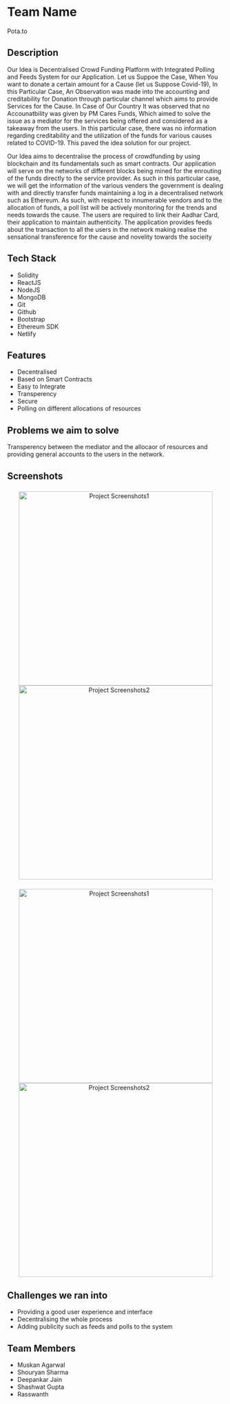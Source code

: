 # Team Name
Pota.to

## Description
Our Idea is Decentralised Crowd Funding Platform with Integrated Polling and Feeds System for our Application. Let us Suppoe the Case, When You want to donate a certain amount for a Cause (let us Suppose Covid-19), In this Particular Case, An Observation was made into the accounting and creditability for Donation through  particular channel which aims to provide Services for the Cause. In Case of Our Country It was observed that no Accounatbility was given by  PM Cares Funds, Which aimed to solve the issue as a mediator for the services being offered and considered as a takeaway from the users. In this particular case, there was no information regarding creditability and the utilization of the funds for various causes related to COVID-19. This paved the idea solution for our project.

Our Idea aims to decentralise the process of crowdfunding by using blockchain and its fundamentals such as smart contracts. Our application will serve on the networks of different blocks being mined for the enrouting of the funds directly to the service provider. As such in this particular case, we will get the information of the various venders the government is dealing with and directly transfer funds maintaining a log in a decentralised network such as Ethereum. As such, with respect to innumerable vendors and to the  allocation of funds, a poll list will be actively monitoring for the trends and needs towards the cause. The users are required to link their Aadhar Card, their application to maintain authenticity. The application provides feeds about the transaction to all the users in the network making realise the sensational transference for the cause and novelity towards the socieity

## Tech Stack
 - Solidity
 - ReactJS
 - NodeJS
 - MongoDB
 - Git
 - Github
 - Bootstrap
 - Ethereum SDK
 - Netlify

## Features
 - Decentralised
 - Based on Smart Contracts
 - Easy to Integrate
 - Transperency
 - Secure
 - Polling on different allocations of resources 

## Problems we aim to solve
Transperency between the mediator and the allocaor of resources and providing general accounts to the users in the network.

## Screenshots
### 
<p align="center">
<img src="https://github.com/shashtag/Ganja/blob/master/assets/1.png" alt="Project Screenshots1" width="450px">
<img src="https://github.com/shashtag/Ganja/blob/master/assets/2.png" alt="Project Screenshots2" width="450px">
</p>

###
<p align="center">
<img src="https://github.com/shashtag/Ganja/blob/master/assets/3.png" alt="Project Screenshots1" width="450px">
<img src="https://github.com/shashtag/Ganja/blob/master/assets/4.png" alt="Project Screenshots2" width="450px">
</p>


### 

## Challenges we ran into
 - Providing a good user experience and interface
 - Decentralising the whole process
 - Adding publicity such as feeds and polls to the system


## Team Members
- Muskan Agarwal
- Shouryan Sharma
- Deepankar Jain
- Shashwat Gupta
- Rasswanth
